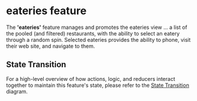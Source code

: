 # eateries feature

The **'eateries'** feature manages and promotes the eateries view
... a list of the pooled (and filtered) restaurants, with the ability
to select an eatery through a random spin.  Selected eateries provides
the ability to phone, visit their web site, and navigate to them.

## State Transition

For a high-level overview of how actions, logic, and reducers interact
together to maintain this feature's state, please refer to the [State
Transition](StateTransition.txt) diagram.
